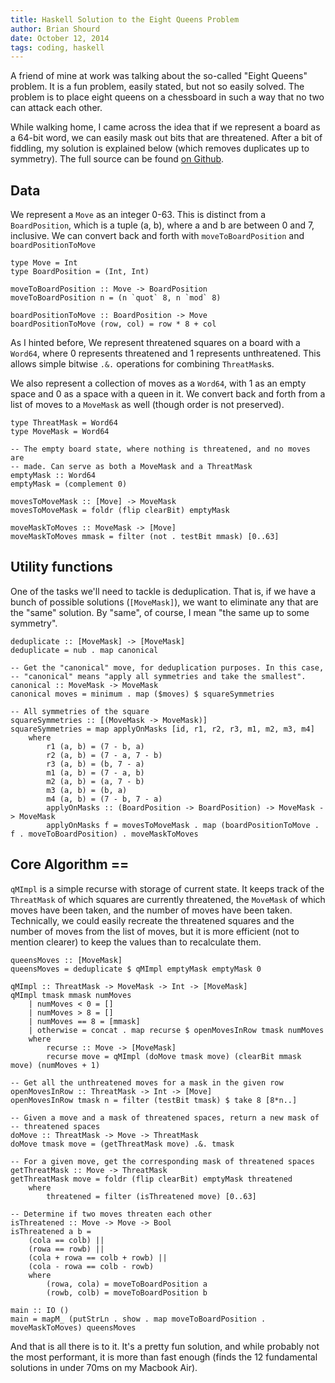 ```yaml
---
title: Haskell Solution to the Eight Queens Problem
author: Brian Shourd
date: October 12, 2014
tags: coding, haskell
---
```


A friend of mine at work was talking about the so-called "Eight Queens"
problem. It is a fun problem, easily stated, but not so easily solved.
The problem is to place eight queens on a chessboard in such a way that
no two can attack each other.

While walking home, I came across the idea that if we represent a board
as a 64-bit word, we can easily mask out bits that are threatened. After
a bit of fiddling, my solution is explained below (which removes
duplicates up to symmetry). The full source can be found [on
Github](https://github.com/brianshourd/haskell-8queens).

## Data

We represent a `Move` as an integer 0-63. This is distinct from a
`BoardPosition`, which is a tuple (a, b), where a and b are between 0
and 7, inclusive. We can convert back and forth with
`moveToBoardPosition` and `boardPositionToMove`

~~~{.haskell}
type Move = Int
type BoardPosition = (Int, Int)

moveToBoardPosition :: Move -> BoardPosition
moveToBoardPosition n = (n `quot` 8, n `mod` 8)

boardPositionToMove :: BoardPosition -> Move
boardPositionToMove (row, col) = row * 8 + col
~~~

As I hinted before, We represent threatened squares on a board with a
`Word64`, where 0 represents threatened and 1 represents unthreatened.
This allows simple bitwise `.&.` operations for combining `ThreatMask`s.

We also represent a collection of moves as a `Word64`, with 1 as an
empty space and 0 as a space with a queen in it. We convert back and
forth from a list of moves to a `MoveMask` as well (though order is not
preserved).

~~~{.haskell}
type ThreatMask = Word64
type MoveMask = Word64

-- The empty board state, where nothing is threatened, and no moves are
-- made. Can serve as both a MoveMask and a ThreatMask
emptyMask :: Word64
emptyMask = (complement 0)

movesToMoveMask :: [Move] -> MoveMask
movesToMoveMask = foldr (flip clearBit) emptyMask

moveMaskToMoves :: MoveMask -> [Move]
moveMaskToMoves mmask = filter (not . testBit mmask) [0..63]
~~~

## Utility functions

One of the tasks we'll need to tackle is deduplication. That is, if we
have a bunch of possible solutions (`[MoveMask]`), we want to eliminate
any that are the "same" solution. By "same", of course, I mean "the same
up to some symmetry".

~~~{.haskell}
deduplicate :: [MoveMask] -> [MoveMask]
deduplicate = nub . map canonical

-- Get the "canonical" move, for deduplication purposes. In this case,
-- "canonical" means "apply all symmetries and take the smallest".
canonical :: MoveMask -> MoveMask
canonical moves = minimum . map ($moves) $ squareSymmetries

-- All symmetries of the square
squareSymmetries :: [(MoveMask -> MoveMask)]
squareSymmetries = map applyOnMasks [id, r1, r2, r3, m1, m2, m3, m4]
    where
        r1 (a, b) = (7 - b, a)
        r2 (a, b) = (7 - a, 7 - b)
        r3 (a, b) = (b, 7 - a)
        m1 (a, b) = (7 - a, b)
        m2 (a, b) = (a, 7 - b)
        m3 (a, b) = (b, a)
        m4 (a, b) = (7 - b, 7 - a)
        applyOnMasks :: (BoardPosition -> BoardPosition) -> MoveMask -> MoveMask
        applyOnMasks f = movesToMoveMask . map (boardPositionToMove . f . moveToBoardPosition) . moveMaskToMoves
~~~

## Core Algorithm ==

`qMImpl` is a simple recurse with storage of current state. It keeps
track of the `ThreatMask` of which squares are currently threatened, the
`MoveMask` of which moves have been taken, and the number of moves have
been taken. Technically, we could easily recreate the threatened squares
and the number of moves from the list of moves, but it is more efficient
(not to mention clearer) to keep the values than to recalculate them.

~~~{.haskell}
queensMoves :: [MoveMask]
queensMoves = deduplicate $ qMImpl emptyMask emptyMask 0

qMImpl :: ThreatMask -> MoveMask -> Int -> [MoveMask]
qMImpl tmask mmask numMoves
    | numMoves < 0 = []
    | numMoves > 8 = []
    | numMoves == 8 = [mmask]
    | otherwise = concat . map recurse $ openMovesInRow tmask numMoves
    where
        recurse :: Move -> [MoveMask]
        recurse move = qMImpl (doMove tmask move) (clearBit mmask move) (numMoves + 1)

-- Get all the unthreatened moves for a mask in the given row
openMovesInRow :: ThreatMask -> Int -> [Move]
openMovesInRow tmask n = filter (testBit tmask) $ take 8 [8*n..]

-- Given a move and a mask of threatened spaces, return a new mask of
-- threatened spaces
doMove :: ThreatMask -> Move -> ThreatMask
doMove tmask move = (getThreatMask move) .&. tmask

-- For a given move, get the corresponding mask of threatened spaces
getThreatMask :: Move -> ThreatMask
getThreatMask move = foldr (flip clearBit) emptyMask threatened
    where
        threatened = filter (isThreatened move) [0..63]

-- Determine if two moves threaten each other
isThreatened :: Move -> Move -> Bool
isThreatened a b =
    (cola == colb) ||
    (rowa == rowb) ||
    (cola + rowa == colb + rowb) ||
    (cola - rowa == colb - rowb)
    where
        (rowa, cola) = moveToBoardPosition a
        (rowb, colb) = moveToBoardPosition b

main :: IO ()
main = mapM_ (putStrLn . show . map moveToBoardPosition . moveMaskToMoves) queensMoves
~~~

And that is all there is to it. It's a pretty fun solution, and while
probably not the most performant, it is more than fast enough (finds the
12 fundamental solutions in under 70ms on my Macbook Air).
